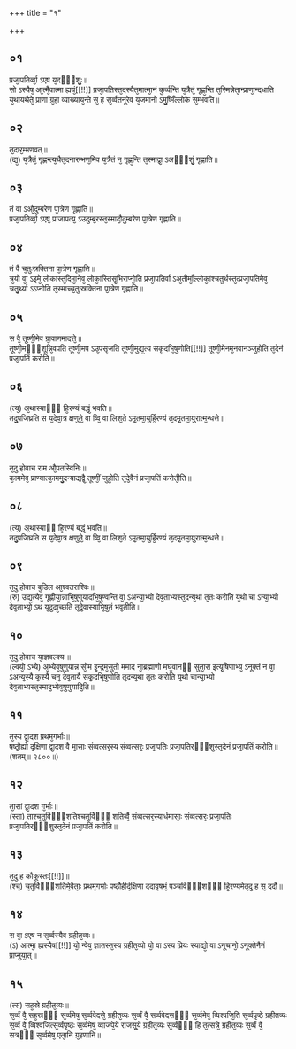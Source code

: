 +++
title = "१"

+++
## ०१
प्रजा᳘पतिर्व्वा᳘ ऽएष य᳘दᳫँ᳭शुः᳘॥  
सो ऽस्यैष᳘ आ᳘त्मै᳘वात्मा ह्ययं᳘[[!!]] प्रजा᳘पतिस्त᳘दस्यैत᳘मात्मा᳘नं कुर्व्वन्ति य᳘त्रैतं᳘ गृह्ण᳘न्ति त᳘स्मिन्नेता᳘न्प्राणा᳘न्दधाति य᳘थायथैते᳘ प्राणा ग्र᳘हा व्याख्याय᳘न्ते स᳘ ह स᳘र्व्वतनूरेव य᳘जमानो ऽमु᳘ष्मिँल्लोके स᳘म्भवति॥  
## ०२
त᳘दार᳘म्भणवत्॥  
(द्य᳘) य᳘त्रैतं᳘ गृह्णन्त्य᳘थैत᳘दनारम्भण᳘मिव य᳘त्रैतं न᳘ गृह्ण᳘न्ति त᳘स्माद्वा᳘ ऽअᳫँ᳭शुं᳘ गृह्णाति॥  
## ०३
तं वा ऽऔ᳘दुम्बरेण पा᳘त्रेण गृह्णाति॥  
प्रजा᳘पतिर्व्वा᳘ ऽएष᳘ प्राजापत्य᳘ ऽउदुम्ब᳘रस्त᳘स्मादौ᳘दुम्बरेण पा᳘त्रेण गृह्णाति॥  
## ०४
तं वै च᳘तुःस्रक्तिना पा᳘त्रेण गृह्णाति॥  
त्र᳘यो वा᳘ ऽइमे᳘ लोकास्त᳘दिमा᳘नेव᳘ लोकां᳘स्तिसृ᳘भिराप्नो᳘ति प्रजा᳘पतिर्वा ऽअ᳘तीमाँ᳘ल्लोकां᳘श्चतुर्थस्त᳘त्प्रजा᳘पतिमेव᳘ चतु᳘र्थ्या ऽऽप्नोति त᳘स्माच्च᳘तुःस्रक्तिना पा᳘त्रेण गृह्णाति॥  
## ०५
स वै᳘ तूष्णी᳘मेव ग्रा᳘वाणमादत्ते᳘॥  
तूष्णी᳘मᳫँ᳭शून्नि᳘वपति तूष्णी᳘मप ऽउ᳘पसृजति तूष्णी᳘मुद्य᳘त्य सकृदभि᳘षुणोति[[!!]] तूष्णी᳘मेनम᳘नवानञ्जुहोति त᳘देनं प्रजा᳘पतिं करोति॥  
## ०६
(त्य᳘) अ᳘थास्याᳫँ᳭ हि᳘रण्यं बद्धं᳘ भवति॥  
तदु᳘पजिघ्रति स य᳘देवा᳘त्र क्षणुते᳘ वा व्वि᳘ वा लिश᳘ते ऽमृ᳘तमा᳘युर्हि᳘रण्यं त᳘दमृ᳘तमा᳘युरात्म᳘न्धत्ते॥  
## ०७
त᳘दु होवाच राम औ᳘पतस्विनिः॥  
का᳘ममेव᳘ प्राण्यात्का᳘ममु᳘दन्याद्यद्वै᳘ तूष्णीं᳘ जुहो᳘ति त᳘दे᳘वैनं प्रजा᳘पतिं करोती᳘ति॥  
## ०८
(त्य᳘) अ᳘थास्याᳫं हि᳘रण्यं बद्धं᳘ भवति॥  
तदु᳘पजिघ्रति स य᳘देवा᳘त्र क्षणुते᳘ वा व्वि᳘ वा लिश᳘ते ऽमृ᳘तमा᳘युर्हि᳘रण्यं त᳘दमृ᳘तमा᳘युरात्म᳘न्धत्ते॥  
## ०९
त᳘दु होवाच बुडिल आ᳘श्वतराश्विः॥  
(रु) उद्य᳘त्यैव᳘ गृह्णीया᳘न्नाभि᳘षुणुयादभि᳘षुण्वन्ति वा᳘ ऽअन्या᳘भ्यो देव᳘ताभ्यस्त᳘दन्य᳘था त᳘तः करोति य᳘थो चा ऽन्या᳘भ्यो देव᳘ताभ्यो᳘ ऽथ य᳘दुद्य᳘च्छति त᳘दे᳘वास्याभि᳘षुतं भव᳘तीति॥  
## १०
त᳘दु होवाच या᳘ज्ञवल्क्यः॥  
(ल्क्यो᳘ ऽभ्ये) अ᳘भ्येव᳘षुणुयान्न सो᳘म इ᳘न्द्रम᳘सुतो ममाद ना᳘ब्रह्माणो मघ᳘वानᳫं सुता᳘स इत्यृ᳘षिणाभ्य᳘ ऽनूक्तं न वा᳘ ऽअन्य᳘स्यै क᳘स्यै चन᳘ देव᳘तायै सकृ᳘दभि᳘षुणोति त᳘दन्य᳘था त᳘तः करोति य᳘थो चान्या᳘भ्यो देव᳘ताभ्यस्त᳘स्माद᳘भ्येव᳘षुणुयादि᳘ति॥  
## ११
त᳘स्य द्वा᳘दश प्रथम᳘गर्भाः॥  
षष्ठौ᳘ह्यो द᳘क्षिणा द्वा᳘दश वै मा᳘साः संव्वत्सर᳘स्य संव्वत्सरः᳘ प्रजा᳘पतिः प्रजा᳘पतिरᳫँ᳭शुस्त᳘देनं प्रजा᳘पतिं करोति॥(शतम्॥ २८००॥)  
## १२
ता᳘सां द्वा᳘दश ग᳘र्भाः॥  
(स्ता) ताश्च᳘तुर्विᳫं᳭शतिश्चतुर्विᳫं᳭ शतिर्व्वै᳘ संव्वत्सर᳘स्यार्धमासाः᳘ संव्वत्सरः᳘ प्रजा᳘पतिः प्रजा᳘पतिरᳫँ᳭शुस्त᳘देनं प्रजा᳘पतिं करोति॥  
## १३
त᳘दु ह कौकूस्तः[[!!]]॥  
(श्च᳘) च᳘तुर्विᳫँ᳭शतिमे᳘वैताः᳘ प्रथम᳘गर्भाः पष्ठौहीर्द᳘क्षिणा ददावृषभं᳘ पञ्चविᳫँ᳭शᳫँ᳭ हि᳘रण्यमेत᳘दु ह स᳘ ददौ॥  
## १४
स वा᳘ ऽएष न स᳘र्व्वस्यैव ग्रहीत᳘व्यः॥  
(ऽ) आत्मा᳘ ह्यस्यैष[[!!]] यो᳘ न्वेव᳘ ज्ञातस्त᳘स्य ग्रहीत᳘व्यो यो᳘ वा ऽस्य प्रियः स्याद्यो᳘ वा ऽनूचानो᳘ ऽनूक्तेनैनं प्राप्नुया᳘त्॥  
## १५
(त्स) सह᳘स्रे ग्रहीत᳘व्यः॥  
स᳘र्व्वं वै᳘ सह᳘स्रᳫँ᳭ स᳘र्व्वमेष᳘ स᳘र्व्ववेदसे᳘ ग्रहीत᳘व्यः स᳘र्व्वं वै᳘ सर्व्ववेदसᳫँ᳭ स᳘र्व्वमेष᳘ व्विश्वजि᳘ति स᳘र्व्वपृष्ठे ग्रहीतव्यः स᳘र्व्वं वै᳘ व्विश्वजित्स᳘र्व्वपृष्ठः स᳘र्व्वमेष᳘ व्वाजपे᳘ये राजसू᳘ये ग्रहीत᳘व्यः स᳘र्व्वᳫँ᳭ हि त᳘त्सत्रे᳘ ग्रहीत᳘व्यः स᳘र्व्वं वै᳘ सत्रᳫँ᳭ स᳘र्व्वमेष᳘ एता᳘नि ग्र᳘हणानि॥  
